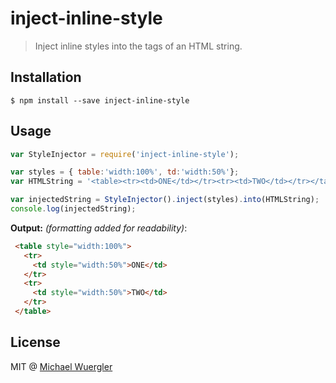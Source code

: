 # inject-inline-style

> Inject inline styles into the tags of an HTML string.

## Installation

```
$ npm install --save inject-inline-style
```

## Usage

```js
var StyleInjector = require('inject-inline-style');

var styles = { table:'width:100%', td:'width:50%'};
var HTMLString = '<table><tr><td>ONE</td></tr><tr><td>TWO</td></tr></table>';

var injectedString = StyleInjector().inject(styles).into(HTMLString);
console.log(injectedString);
```

**Output:** *(formatting added for readability)*:
```html 
 <table style="width:100%">
   <tr>
     <td style="width:50%">ONE</td>
   </tr>
   <tr>
     <td style="width:50%">TWO</td>
   </tr>
 </table>
```


## License

MIT @ [Michael Wuergler](http:numetriclabs.com)

